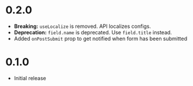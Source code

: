 # 0.2.0

- **Breaking:** `useLocalize` is removed. API localizes configs.
- **Deprecation:** `field.name` is deprecated. Use `field.title` instead.
- Added `onPostSubmit` prop to get notified when form has been submitted

# 0.1.0

- Initial release
